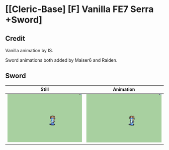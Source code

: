 # [\[Cleric-Base\] \[F\] Vanilla FE7 Serra +Sword]

## Credit

Vanilla animation by IS.

Sword animations both added by Maiser6 and Raiden.

## Sword

| Still | Animation |
| :---: | :-------: |
| ![Sword still](./Sword_000.png) | ![Sword animation](./Sword.gif) |
